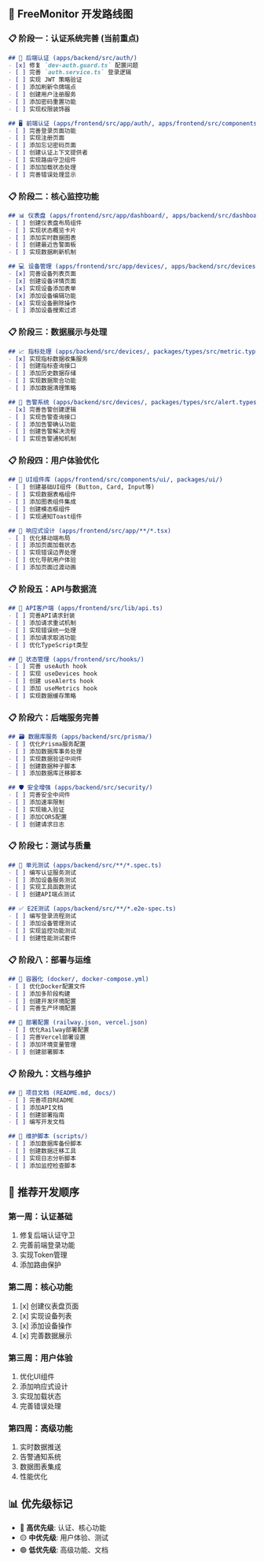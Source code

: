 ## 🎯 **FreeMonitor 开发路线图**

### 📋 **阶段一：认证系统完善** (当前重点)
```markdown
## 🔐 后端认证 (apps/backend/src/auth/)
- [x] 修复 `dev-auth.guard.ts` 配置问题
- [ ] 完善 `auth.service.ts` 登录逻辑
- [ ] 实现 JWT 策略验证
- [ ] 添加刷新令牌端点
- [ ] 创建用户注册服务
- [ ] 添加密码重置功能
- [ ] 实现权限装饰器

## 🖥️ 前端认证 (apps/frontend/src/app/auth/, apps/frontend/src/components/auth/)
- [ ] 完善登录页面功能
- [ ] 实现注册页面
- [ ] 添加忘记密码页面
- [ ] 创建认证上下文提供者
- [ ] 实现路由守卫组件
- [ ] 添加加载状态处理
- [ ] 完善错误处理显示
```

### 📋 **阶段二：核心监控功能**
```markdown
## 📊 仪表盘 (apps/frontend/src/app/dashboard/, apps/backend/src/dashboard/)
- [ ] 创建仪表盘布局组件
- [ ] 实现状态概览卡片
- [ ] 添加实时数据图表
- [ ] 创建最近告警面板
- [ ] 实现数据刷新机制

## 💻 设备管理 (apps/frontend/src/app/devices/, apps/backend/src/devices/)
- [x] 完善设备列表页面
- [x] 创建设备详情页面
- [x] 实现设备添加表单
- [x] 添加设备编辑功能
- [x] 实现设备删除操作
- [ ] 添加设备搜索过滤
```

### 📋 **阶段三：数据展示与处理**
```markdown
## 📈 指标处理 (apps/backend/src/devices/, packages/types/src/metric.types.ts)
- [x] 实现指标数据收集服务
- [ ] 创建指标查询接口
- [ ] 添加历史数据存储
- [ ] 实现数据聚合功能
- [ ] 添加数据清理策略

## 🚨 告警系统 (apps/backend/src/devices/, packages/types/src/alert.types.ts)
- [x] 完善告警创建逻辑
- [ ] 实现告警查询接口
- [ ] 添加告警确认功能
- [ ] 创建告警解决流程
- [ ] 实现告警通知机制
```

### 📋 **阶段四：用户体验优化**
```markdown
## 🎨 UI组件库 (apps/frontend/src/components/ui/, packages/ui/)
- [ ] 创建基础UI组件 (Button, Card, Input等)
- [ ] 实现数据表格组件
- [ ] 添加图表组件集成
- [ ] 创建模态框组件
- [ ] 实现通知Toast组件

## 📱 响应式设计 (apps/frontend/src/app/**/*.tsx)
- [ ] 优化移动端布局
- [ ] 添加页面加载状态
- [ ] 实现错误边界处理
- [ ] 优化导航用户体验
- [ ] 添加页面过渡动画
```

### 📋 **阶段五：API与数据流**
```markdown
## 🔌 API客户端 (apps/frontend/src/lib/api.ts)
- [ ] 完善API请求封装
- [ ] 添加请求重试机制
- [ ] 实现错误统一处理
- [ ] 添加请求取消功能
- [ ] 优化TypeScript类型

## 🎯 状态管理 (apps/frontend/src/hooks/)
- [ ] 完善 useAuth hook
- [ ] 实现 useDevices hook
- [ ] 创建 useAlerts hook
- [ ] 添加 useMetrics hook
- [ ] 实现数据缓存策略
```

### 📋 **阶段六：后端服务完善**
```markdown
## 🗃️ 数据库服务 (apps/backend/src/prisma/)
- [ ] 优化Prisma服务配置
- [ ] 添加数据库事务处理
- [ ] 实现数据验证中间件
- [ ] 创建数据种子脚本
- [ ] 添加数据库迁移脚本

## 🛡️ 安全增强 (apps/backend/src/security/)
- [ ] 完善安全中间件
- [ ] 添加速率限制
- [ ] 实现输入验证
- [ ] 添加CORS配置
- [ ] 创建请求日志
```

### 📋 **阶段七：测试与质量**
```markdown
## 🧪 单元测试 (apps/backend/src/**/*.spec.ts)
- [ ] 编写认证服务测试
- [ ] 添加设备服务测试
- [ ] 实现工具函数测试
- [ ] 创建API端点测试

## ✅ E2E测试 (apps/backend/src/**/*.e2e-spec.ts)
- [ ] 编写登录流程测试
- [ ] 添加设备管理测试
- [ ] 实现监控功能测试
- [ ] 创建性能测试套件
```

### 📋 **阶段八：部署与运维**
```markdown
## 🐳 容器化 (docker/, docker-compose.yml)
- [ ] 优化Docker配置文件
- [ ] 添加多阶段构建
- [ ] 创建开发环境配置
- [ ] 完善生产环境配置

## 🚀 部署配置 (railway.json, vercel.json)
- [ ] 优化Railway部署配置
- [ ] 完善Vercel部署设置
- [ ] 添加环境变量管理
- [ ] 创建部署脚本
```

### 📋 **阶段九：文档与维护**
```markdown
## 📖 项目文档 (README.md, docs/)
- [ ] 完善项目README
- [ ] 添加API文档
- [ ] 创建部署指南
- [ ] 编写开发文档

## 🔄 维护脚本 (scripts/)
- [ ] 添加数据库备份脚本
- [ ] 创建数据迁移工具
- [ ] 实现日志分析脚本
- [ ] 添加监控检查脚本
```

## 🚀 **推荐开发顺序**

### **第一周：认证基础**
1. 修复后端认证守卫
2. 完善前端登录功能
3. 实现Token管理
4. 添加路由保护

### **第二周：核心功能**
1. [x] 创建仪表盘页面
2. [x] 实现设备列表
3. [x] 添加设备操作
4. [x] 完善数据展示

### **第三周：用户体验**
1. 优化UI组件
2. 添加响应式设计
3. 实现加载状态
4. 完善错误处理

### **第四周：高级功能**
1. 实时数据推送
2. 告警通知系统
3. 数据图表集成
4. 性能优化

## 📊 **优先级标记**
- 🔴 **高优先级**: 认证、核心功能
- 🟡 **中优先级**: 用户体验、测试
- 🟢 **低优先级**: 高级功能、文档